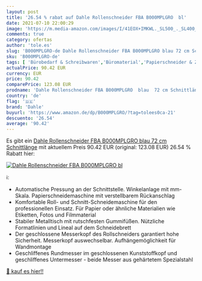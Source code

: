 ```yaml
---
layout: post
title: '26.54 % rabat auf Dahle Rollenschneider FBA B000MPLGRO  bl'
date: 2021-07-10 22:00:29
image: 'https://m.media-amazon.com/images/I/41EOX+IMKWL._SL500_._SL400_.jpg'
comments: true
category: ofertas
author: 'tole.es'
slug: 'B000MPLGRO-de Dahle Rollenschneider FBA B000MPLGRO blau 72 cm Schnittlänge'
sku: 'B000MPLGRO-de'
tags: [ 'Bürobedarf & Schreibwaren','Büromaterial','Papierschneider & Zubehör: Rollenschneider','Scheren & Schneidemaschinen','Schneidemaschinen & Klingen','dahle', ]
actualPrice: 90.42 EUR
currency: EUR
price: 90.42
comparePrice: 123.08 EUR
prodname: 'Dahle Rollenschneider FBA B000MPLGRO  blau  72 cm Schnittlänge'
country: 'de'
flag: '🇩🇪'
brand: 'Dahle'
buyurl: 'https://www.amazon.de/dp/B000MPLGRO/?tag=tolees0ca-21'
descuento: '26.54'
average: '90.42'
---
```


Es gibt ein [Dahle Rollenschneider FBA B000MPLGRO  blau  72 cm Schnittlänge](https://www.amazon.de/dp/B000MPLGRO/?tag=tolees0ca-21) mit aktuellem Preis 90.42 EUR (original: 123.08 EUR) 26.54 % Rabatt hier:

[![Dahle Rollenschneider FBA B000MPLGRO  bl](https://m.media-amazon.com/images/I/41EOX+IMKWL._SL500_._SL400_.jpg)](https://www.amazon.de/dp/B000MPLGRO/?tag=tolees0ca-21)

ℹ️:

- Automatische Pressung an der Schnittstelle. Winkelanlage mit mm-Skala. Papierschneidemaschine mit verstellbarem Rückanschlag
- Komfortable Roll- und Schnitt-Schneidemaschine für den professionellen Einsatz. Für Papier oder ähnliche Materialien wie Etiketten, Fotos und Filmmaterial
- Stabiler Metalltisch mit rutschfesten Gummifüßen. Nützliche Formatlinien und Lineal auf dem Schneidebrett
- Der geschlossene Messerkopf des Rollschneiders garantiert hohe Sicherheit. Messerkopf auswechselbar. Aufhängemöglichkeit für Wandmontage
- Geschliffenes Rundmesser im geschlossenen Kunststoffkopf und geschliffenes Untermesser - beide Messer aus gehärtetem Spezialstahl

[🛒 kauf es hier!!](https://www.amazon.de/dp/B000MPLGRO/?tag=tolees0ca-21)
